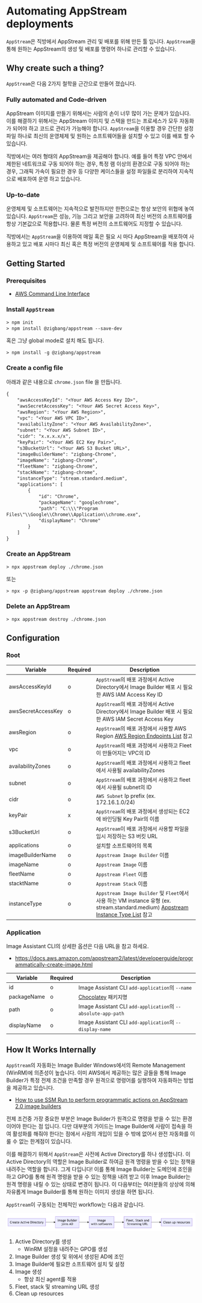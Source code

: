 # Automating AppStream deployments

`AppStream`은 직방에서 AppStream 관리 및 배포를 위해 만든 툴 입니다. `AppStream`을 통해 원하는 AppStream의 생성 및 배포를 명령어 하나로 관리할 수 있습니다.

## Why create such a thing?

`AppStream`은 다음 2가지 철학을 근간으로 만들어 졌습니다.

### Fully automated and Code-driven

AppStream 이미지를 만들기 위해서는 사람의 손이 너무 많이 가는 문제가 있습니다. 이를 해결하기 위해서는 AppStream 이미지 및 스택을 만드는 프로세스가 모두 자동화가 되어야 하고 코드로 관리가 가능해야 합니다. `AppStream`을 이용할 경우 간단한 설정 파일 하나로 최신의 운영체제 및 원하는 소프트웨어들을 설치할 수 있고 이를 배포 할 수 있습니다.

직방에서는 여러 형태의 AppStream을 제공해야 합니다. 예를 들어 특정 VPC 안에서 제한된 네트워크로 구동 되어야 하는 경우, 특정 램 이상의 환경으로 구동 되어야 하는 경우, 그래픽 가속이 필요한 경우 등 다양한 케이스들을 설정 파일들로 분리하여 지속적으로 배포하여 운영 하고 있습니다.

### Up-to-date

운영체제 및 소프트웨어는 지속적으로 발전하지만 한편으로는 항상 보안의 위협에 놓여 있습니다. `AppStream`은 성능, 기능 그리고 보안을 고려하여 최신 버전의 소프트웨어를 항상 기본값으로 적용합니다. 물론 특정 버전의 소프트웨어도 지정할 수 있습니다.

직방에서는 `AppStream`을 이용하여 매일 혹은 필요 시 마다 AppStream을 배포하여 사용하고 있고 배포 시마다 최신 혹은 특정 버전의 운영체제 및 소프트웨어를 적용 합니다.


## Getting Started

### Prerequisites

* [AWS Command Line Interface](https://aws.amazon.com/cli/)

### Install `AppStream`

```
> npm init
> npm install @zigbang/appstream --save-dev
```

혹은 그냥 global mode로 설치 해도 됩니다.

```
> npm install -g @zigbang/appstream
```

### Create a config file
아래과 같은 내용으로 `chrome.json` file 을 만듭니다.

```
{
	"awsAccessKeyId": "<Your AWS Access Key ID>",
	"awsSecretAccessKey": "<Your AWS Secret Access Key>",
	"awsRegion": "<Your AWS Region>",
	"vpc": "<Your AWS VPC ID>",
	"availabilityZone": "<Your AWS AvailabilityZone>",
	"subnet": "<Your AWS Subnet ID>",
	"cidr": "x.x.x.x/x",
	"keyPair": "<Your AWS EC2 Key Pair>",
	"s3BucketUrl": "<Your AWS S3 Bucket URL>",
	"imageBuilderName": "zigbang-Chrome",
	"imageName": "zigbang-Chrome",
	"fleetName": "zigbang-Chrome",
	"stackName": "zigbang-chrome",
	"instanceType": "stream.standard.medium",
	"applications": [
		{
			"id": "Chrome",
			"packageName": "googlechrome",
			"path": "C:\\\"Program Files\"\\Google\\Chrome\\Application\\chrome.exe",
			"displayName": "Chrome"
		}
	]
}
```

### Create an AppStream

```
> npx appstream deploy ./chrome.json
```
또는

```
> npx -p @zigbang/appstream appstream deploy ./chrome.json
```

### Delete an AppStream 
```
> npx appstream destroy ./chrome.json
```

## Configuration

### Root

| Variable           | Required | Description                                                                                                                                                                                                                                                         |
| ------------------ | -------- | ------------------------------------------------------------------------------------------------------------------------------------------------------------------------------------------------------------------------------------------------------------------- |
| awsAccessKeyId     | o        | `AppStream`의 배포 과정에서 Active Directory에서 Image Builder 배포 시 필요한 AWS IAM Access Key ID                                                                                                                                                                 |
| awsSecretAccessKey | o        | `AppStream`의 배포 과정에서 Active Directory에서 Image Builder 배포 시 필요한 AWS IAM Secret Access Key                                                                                                                                                             |
| awsRegion          | o        | `AppStream`의 배포 과정에서 사용할 AWS Region [AWS Region Endpoints List](https://docs.aws.amazon.com/general/latest/gr/rande.html) 참고                                                                                                                            |
| vpc                | o        | `AppStream`의 배포 과정에서 사용하고 Fleet이 만들어지는 VPC의 ID                                                                                                                                                                                                    |
| availabilityZones  | o        | `AppStream`의 배포 과정에서 사용하고 fleet에서 사용될 availabilityZones                                                                                                                                                                                             |
| subnet             | o        | `AppStream`의 배포 과정에서 사용하고 fleet에서 사용될 subnet의 ID                                                                                                                                                                                                   |
| cidr               | o        | `AWS Subnet` Ip prefix (ex. 172.16.1.0/24)                                                                                                                                                                                                                          |
| keyPair            | x        | `AppStream`의 배포 과정에서 생성되는 EC2에 바인딩될 Key Pair의 이름                                                                                                                                                                                                 |
| s3BucketUrl        | o        | `AppStream`이 배포 과정에서 사용할 파일을 임시 저장하는 S3 버킷 URL                                                                                                                                                                                                 |
| applications       | o        | 설치할 소프트웨어의 목록                                                                                                                                                                                                                                            |
| imageBuilderName   | o        | `Appstream Image Builder` 이름                                                                                                                                                                                                                                      |
| imageName          | o        | `Appstream Image` 이름                                                                                                                                                                                                                                              |
| fleetName          | o        | `Appstream Fleet` 이름                                                                                                                                                                                                                                              |
| stacktName         | o        | `Appstream Stack` 이름                                                                                                                                                                                                                                              |
| instanceType       | o        | `Appstream Image Builder` 및 `Fleet`에서 사용 하는 VM instance 유형 (ex. stream.standard.medium) [Appstream Instance Type List](https://aws.amazon.com/appstream2/pricing/#:~:text=Amazon%20AppStream%202.0%20supports%20three,and%20Streaming%20URL%20(API).) 참고 |

### Application

Image Assistant CLI의 상세한 옵션은 다음 URL을 참고 하세요.

* https://docs.aws.amazon.com/appstream2/latest/developerguide/programmatically-create-image.html

| Variable    | Required | Description                                                   |
| ----------- | -------- | ------------------------------------------------------------- |
| id          | o        | Image Assistant CLI `add-application`의 `--name`              |
| packageName | o        | [Chocolatey](https://chocolatey.org/) 패키지명                |
| path        | o        | Image Assistant CLI `add-application`의 `--absolute-app-path` |
| displayName | o        | Image Assistant CLI `add-application`의 `--display-name`      |

## How It Works Internally

`AppStream`의 자동화는 Image Builder Windows에서의 Remote Management (WinRM)에 의존성이 높습니다. 이미 AWS에서 제공하는 많은 글들을 통해 Image Builder가 특정 전제 조건을 만족할 경우 원격으로 명령어를 실행하여 자동화하는 방법을 제공하고 있습니다.

* [How to use SSM Run to perform programmatic actions on AppStream 2.0 image builders](https://aws.amazon.com/blogs/desktop-and-application-streaming/how-to-use-ssm-run-to-perform-programmatic-actions-on-appstream-2-0-image-builders/)

전제 조건중 가장 중요한 부분은 Image Builder가 원격으로 명령을 받을 수 있는 환경이어야 한다는 점 입니다. 다만 대부분의 가이드는 Image Builder에 사람이 접속을 하여 활성화를 해줘야 한다는 점에서 사람의 개입이 있을 수 밖에 없어서 완전 자동화를 이룰 수 없는 한계점이 있습니다.

이를 해결하기 위해서 `AppStream`은 사전에 Active Directory를 하나 생성합니다. 이 Active Directory의 역할은 Image Builder로 하여금 원격 명령을 받을 수 있는 정책을 내려주는 역할을 합니다. 그게 다입니다! 이를 통해 Image Builder는 도메인에 조인을 하고 GPO를 통해 원격 명령을 받을 수 있는 정책을 내려 받고 이후 Image Builder는 원격 명령을 내릴 수 있는 상태로 변경이 됩니다. 이 다음부터는 여러분들의 상상에 의해 자유롭게 Image Builder를 통해 원하는 이미지 생성을 하면 됩니다.

`AppStream`이 구동되는 전체적인 workflow는 다음과 같습니다.

![workflow](./docs/workflow.png)

1. Active Directory를 생성
   * WinRM 설정을 내려주는 GPO를 생성
2. Image Builder 생성 및 위에서 생성된 AD에 조인
3. Image Builder에 필요한 소프트웨어 설치 및 설정
4. Image 생성
   * 항상 최신 agent를 적용
5. Fleet, stack 및 streaming URL 생성
2. Clean up resources

